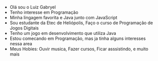 - Olá sou o Luiz Gabryel
- Tenho interesse em Programação
- Minha lingagem favorita e Java junto com JavaScript
- Sou estudante da Etec de Heliópolis, Faço o curso de Programação de Jogos Digitais
- Tenho um  jogo em desenvolvimento que utiliza Java
- Estou comecando em Programação, mas ja tinha alguns interesses nessa area
- Meus Hobies: Ouvir musica, Fazer cursos, Ficar asssistindo, e muito mais 
  
